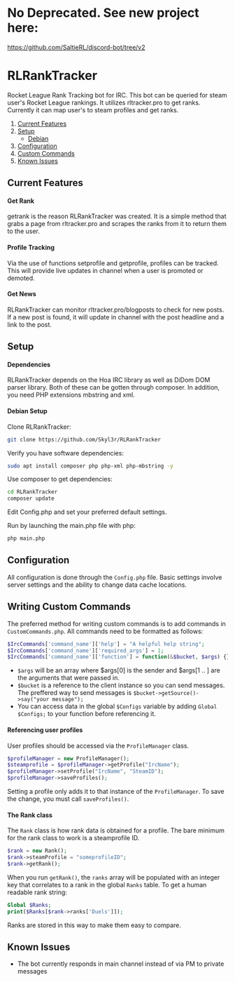 # No Deprecated. See new project here:
https://github.com/SaltieRL/discord-bot/tree/v2

# RLRankTracker
Rocket League Rank Tracking bot for IRC. This bot can be queried for steam user's Rocket League rankings. It utilizes rltracker.pro to get ranks.
Currently it can map user's to steam profiles and get ranks.

1. [Current Features](#current-features)
2. [Setup](#setup)
    * [Debian](#debian-setup)
3. [Configuration](#configuration)
4. [Custom Commands](#writing-custom-commands)
5. [Known Issues](#known-issues)

## Current Features

#### Get Rank
getrank is the reason RLRankTracker was created. It is a simple method that grabs a page from rltracker.pro and scrapes the ranks from it to return them to the user.

#### Profile  Tracking
Via the use of functions setprofile and getprofile, profiles can be tracked. This will provide live updates in channel when a user is promoted or demoted.

#### Get News
RLRankTracker can monitor rltracker.pro/blogposts to check for new posts. If a new post is found, it will update in channel with the post headline and a link to the post.

## Setup

#### Dependencies
RLRankTracker depends on the Hoa IRC library as well as DiDom DOM parser library. Both of these can be gotten through composer. In addition, you need PHP extensions mbstring and xml.

#### Debian Setup
Clone RLRankTracker:
```bash
git clone https://github.com/Skyl3r/RLRankTracker
```

Verify you have software dependencies:
```bash
sudo apt install composer php php-xml php-mbstring -y
```

Use composer to get dependencies:
```bash
cd RLRankTracker
composer update
```
Edit Config.php and set your preferred default settings.

Run by launching the main.php file with php:
```bash
php main.php
```

## Configuration

All configuration is done through the `Config.php` file.
Basic settings involve server settings and the ability to change data cache locations.


## Writing Custom Commands

The preferred method for writing custom commands is to add commands in `CustomCommands.php`. All commands need to be formatted as follows:
```php
$IrcCommands['command_name']['help'] = "A helpful help string";
$IrcCommands['command_name']['required_args'] = 1;
$IrcCommands['command_name']['function'] = function(&$bucket, $args) {};
```

- `$args` will be an array where $args[0] is the sender and $args[1 .. ] are the arguments that were passed in.
- `$bucket` is a reference to the client instance so you can send messages. The preffered way to send messages is `$bucket->getSource()->say("your message");`
- You can access data in the global `$Configs` variable by adding `Global $Configs;` to your function before referencing it.


#### Referencing user profiles

User profiles should be accessed via the `ProfileManager` class.  
```php
$profileManager = new ProfileManager();
$steamprofile = $profileManager->getProfile("IrcName");
$profileManager->setProfile("IrcName", "SteamID");
$profileManager->saveProfiles();
```
Setting a profile only adds it to that instance of the `ProfileManager`. To save the change, you must call `saveProfiles()`.

#### The Rank class

The `Rank` class is how rank data is obtained for a profile. The bare minimum for the rank class to work is a steamprofile ID.
```php
$rank = new Rank();
$rank->steamProfile = "someprofileID";
$rank->getRank();
```
When you run `getRank()`, the `ranks` array will be populated with an integer key that correlates to a rank in the global `Ranks` table. To get a human readable rank string:
```php
Global $Ranks;
print($Ranks[$rank->ranks['Duels']]);
```
Ranks are stored in this way to make them easy to compare.


## Known Issues
- The bot currently responds in main channel instead of via PM to private messages
